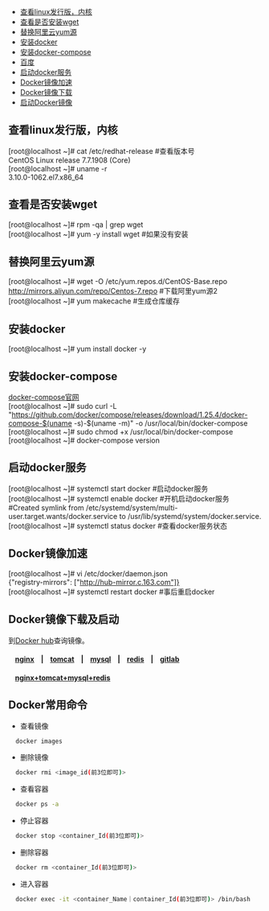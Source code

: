 - [查看linux发行版，内核](#查看linux发行版，内核)
- [查看是否安装wget](#查看是否安装wget)
- [替换阿里云yum源](#替换阿里云yum源)
- [安装docker](#安装docker)
- [安装docker-compose](#安装docker-compose)
- [百度](https://www.baidu.com)
- [启动docker服务](#启动docker服务)
- [Docker镜像加速](#Docker镜像加速)
- [Docker镜像下载](#Docker镜像下载)
- [启动Docker镜像](#启动Docker镜像)
## 查看linux发行版，内核
[root@localhost ~]# cat /etc/redhat-release  #查看版本号  
CentOS Linux release 7.7.1908 (Core)  
[root@localhost ~]# uname -r  
3.10.0-1062.el7.x86_64

## 查看是否安装wget
[root@localhost ~]# rpm -qa | grep wget  
[root@localhost ~]# yum -y install wget #如果没有安装  

## 替换阿里云yum源
[root@localhost ~]# wget -O /etc/yum.repos.d/CentOS-Base.repo http://mirrors.aliyun.com/repo/Centos-7.repo #下载阿里yum源2  
[root@localhost ~]# yum makecache  #生成仓库缓存  

## 安装docker
[root@localhost ~]# yum install docker -y  

## 安装docker-compose
[docker-compose官网](https://docs.docker.com/compose/install/)  
[root@localhost ~]# sudo curl -L "https://github.com/docker/compose/releases/download/1.25.4/docker-compose-$(uname -s)-$(uname -m)" -o /usr/local/bin/docker-compose  
[root@localhost ~]# sudo chmod +x /usr/local/bin/docker-compose  
[root@localhost ~]# docker-compose version  

## 启动docker服务
[root@localhost ~]# systemctl start docker  #启动docker服务  
[root@localhost ~]# systemctl enable docker #开机启动docker服务  
#Created symlink from /etc/systemd/system/multi-user.target.wants/docker.service to /usr/lib/systemd/system/docker.service.
[root@localhost ~]# systemctl status docker #查看docker服务状态  

## Docker镜像加速
[root@localhost ~]# vi /etc/docker/daemon.json  
{"registry-mirrors": ["http://hub-mirror.c.163.com"]}  
[root@localhost ~]# systemctl restart docker #事后重启docker  

## Docker镜像下载及启动  
到[Docker hub](https://hub.docker.com/)查询镜像。  
#### &nbsp;&nbsp;&nbsp;&nbsp;[nginx](Docker/NGINX.md)&nbsp;&nbsp;&nbsp;&nbsp;|&nbsp;&nbsp;&nbsp;&nbsp;[tomcat](Docker/TOMCAT.md)&nbsp;&nbsp;&nbsp;&nbsp;|&nbsp;&nbsp;&nbsp;&nbsp;[mysql](Docker/MYSQL.md)&nbsp;&nbsp;&nbsp;&nbsp;|&nbsp;&nbsp;&nbsp;&nbsp;[redis](Docker/REDIS.md)&nbsp;&nbsp;&nbsp;&nbsp;|&nbsp;&nbsp;&nbsp;&nbsp;[gitlab](Docker/GITLAB.md)  

#### &nbsp;&nbsp;&nbsp;&nbsp;[nginx+tomcat+mysql+redis](Docker/NTMR.md)

## Docker常用命令  
  * 查看镜像
  ```bash
    docker images
  ```
  * 删除镜像
  ```bash
    docker rmi <image_id(前3位即可)>
  ```
  * 查看容器
  ```bash
    docker ps -a
  ```    
  * 停止容器
  ```bash
    docker stop <container_Id(前3位即可)>
  ``` 
  * 删除容器
  ```bash
    docker rm <container_Id(前3位即可)>
  ```   
  * 进入容器
  ```bash
    docker exec -it <container_Name｜container_Id(前3位即可)> /bin/bash
  ``` 
